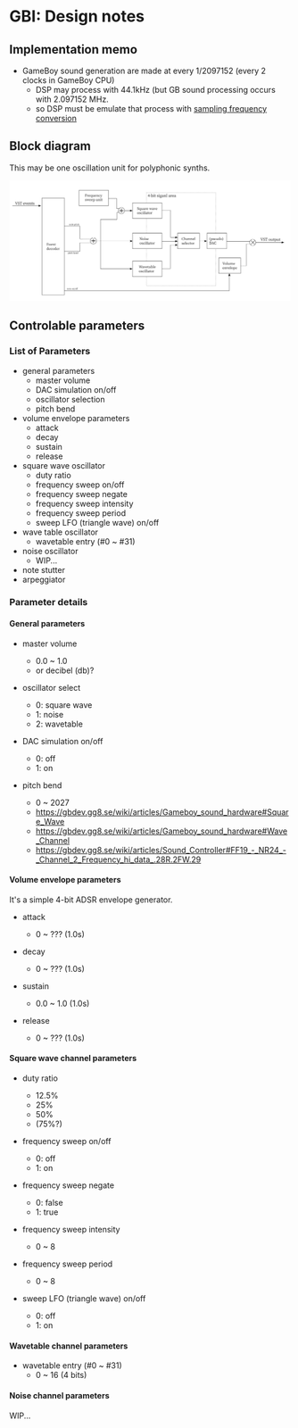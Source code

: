 # GBI: Design notes

## Implementation memo

- GameBoy sound generation are made at every 1/2097152 (every 2 clocks in GameBoy CPU)
  - DSP may process with 44.1kHz (but GB sound processing occurs with 2.097152 MHz.
  - so DSP must be emulate that process with [sampling frequency conversion](https://en.wikipedia.org/wiki/Sample-rate_conversion)

## Block diagram

This may be one oscillation unit for polyphonic synths.

![](module-archtecture.png)

## Controlable parameters

### List of Parameters

- general parameters
    - master volume
    - DAC simulation on/off
    - oscillator selection
    - pitch bend
- volume envelope parameters
    - attack
    - decay
    - sustain
    - release
- square wave oscillator
    - duty ratio
    - frequency sweep on/off
    - frequency sweep negate
    - frequency sweep intensity
    - frequency sweep period
    - sweep LFO (triangle wave) on/off
- wave table oscillator
    - wavetable entry (#0 ~ #31)
- noise oscillator
    - WIP...
- note stutter
- arpeggiator

### Parameter details

#### General parameters

- master volume
    - 0.0 ~ 1.0
    - or decibel (db)?

- oscillator select
    - 0: square wave
    - 1: noise
    - 2: wavetable

- DAC simulation on/off
    - 0: off
    - 1: on

- pitch bend
    - 0 ~ 2027
    - https://gbdev.gg8.se/wiki/articles/Gameboy_sound_hardware#Square_Wave
    - https://gbdev.gg8.se/wiki/articles/Gameboy_sound_hardware#Wave_Channel
    - https://gbdev.gg8.se/wiki/articles/Sound_Controller#FF19_-_NR24_-_Channel_2_Frequency_hi_data_.28R.2FW.29

#### Volume envelope parameters

It's a simple 4-bit ADSR envelope generator.

- attack
    - 0 ~ ??? (1.0s)

- decay
    - 0 ~ ??? (1.0s)

- sustain
    - 0.0 ~ 1.0 (1.0s)

- release
    - 0 ~ ??? (1.0s)

#### Square wave channel parameters

- duty ratio
    - 12.5%
    - 25%
    - 50%
    - (75%?)

- frequency sweep on/off
    - 0: off
    - 1: on

- frequency sweep negate
    - 0: false
    - 1: true

- frequency sweep intensity
    - 0 ~ 8

- frequency sweep period
    - 0 ~ 8

- sweep LFO (triangle wave) on/off
    - 0: off
    - 1: on

#### Wavetable channel parameters

- wavetable entry (#0 ~ #31)
    - 0 ~ 16 (4 bits)

#### Noise channel parameters

WIP...
